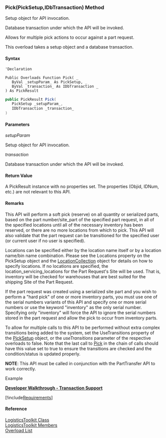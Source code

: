 ﻿### Pick(PickSetup,IDbTransaction) Method

Setup object for API invocation.

Database transaction under which the API will be invoked.

Allows for multiple pick actions to occur against a part request.

This overload takes a setup object and a database transaction.

#### Syntax

```vbnet
'Declaration

Public Overloads Function Pick( _
   ByVal _setupParam_ As PickSetup, _
   ByVal _transaction_ As IDbTransaction _
) As PickResult
```

```csharp
public PickResult Pick( 
   PickSetup _setupParam_,
   IDbTransaction _transaction_
)
```

#### Parameters

_setupParam_

Setup object for API invocation.

_transaction_

Database transaction under which the API will be invoked.

#### Return Value

A PickResult instance with no properties set. The properties (Objid, IDNum, etc.) are not relevant to this API.

#### Remarks

This API will perform a soft pick (reserve) on all quantity or serialized parts, based on the part number/site_part of the specified part request, in all of the specified locations until all of the necessary inventory has been reserved, or there are no more locations from which to pick. This API will also validate that the part request can be transitioned for the specified user (or current user if no user is specified).

Locations can be specified either by the location name itself or by a location name/bin name combination. Please see the Locations property on the PickSetup object and the [LocationCollection](FChoice.Toolkits.Clarify~FChoice.Toolkits.Clarify.LocationCollection.md) object for details on how to specify locations. If no locations are specified, the location_servicing_locations for the Part Request's Site will be used. That is, inventory will be checked for warehouses that are best suited for the shipping Site of the Part Request. 

If the part request was created using a serialized site part and you wish to perform a "hard pick" of one or more inventory parts, you must use one of the serial numbers variants of this API and specify one or more serial numbers or use the keyword "inventory" as the only serial number. Specifying only "inventory" will force the API to ignore the serial numbers stored in the part request and allow the pick to occur from inventory parts.

To allow for multiple calls to this API to be performed without extra complex transitions being added to the system, set the UseTransitions property of the [PickSetup](FChoice.Toolkits.Clarify~FChoice.Toolkits.Clarify.Logistics.PickSetup.md) object, or the _useTransitions_ parameter of the respective overloads to false. Note that the last call to [Pick](FChoice.Toolkits.Clarify~FChoice.Toolkits.Clarify.Logistics.LogisticsToolkit~Pick.md) in the chain of calls should have this value set to true to ensure the transitions are checked and the condition/status is updated properly.

**NOTE**: This API must be called in conjunction with the PartTransfer API to work correctly.

Example

[**Developer Walkthrough - Transaction Support**](/articles/walkthroughs/transaction.md)

[!include[Requirements](../partials/requirements.md)]

#### Reference

[LogisticsToolkit Class](FChoice.Toolkits.Clarify~FChoice.Toolkits.Clarify.Logistics.LogisticsToolkit.md)  
[LogisticsToolkit Members](FChoice.Toolkits.Clarify~FChoice.Toolkits.Clarify.Logistics.LogisticsToolkit_members.md)  
[Overload List](FChoice.Toolkits.Clarify~FChoice.Toolkits.Clarify.Logistics.LogisticsToolkit~Pick.md)